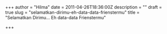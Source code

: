 +++
author = "Hilma"
date = 2011-04-26T18:36:00Z
description = ""
draft = true
slug = "selamatkan-dirimu-eh-data-data-frienstermu"
title = "Selamatkan Dirimu... Eh data-data Frienstermu"

+++

<font class="fullpost"></font>

